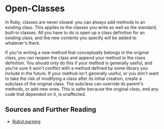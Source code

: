 # Open-Classes

In Ruby, classes are never closed: you can always add methods to an existing class. This applies to the classes you write as well as the standard, built-in classes. All you have to do is open up a class definition for an existing class, and the new contents you specify will be added to whatever's there.

If you're writing a new method that conceptually belongs in the original class, you can reopen the class and append your method to the class definition. You should only do this if your method is generally useful, and you're sure it won't conflict with a method defined by some library you include in the future. If your method isn't generally useful, or you don't want to take the risk of modifying a class after its initial creation, create a subclass of the original class. The subclass can override its parent's methods, or add new ones. This is safer because the original class, and any code that depended on it, is unaffected.

## Sources and Further Reading

* [RubyLearning](http://rubylearning.com/satishtalim/ruby_open_classes.html)
